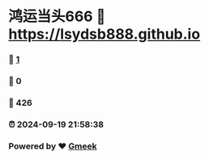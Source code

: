 # 鸿运当头666 :link: https://lsydsb888.github.io 
### :page_facing_up: [1](https://lsydsb888.github.io/tag.html) 
### :speech_balloon: 0 
### :hibiscus: 426 
### :alarm_clock: 2024-09-19 21:58:38 
### Powered by :heart: [Gmeek](https://github.com/Meekdai/Gmeek)
